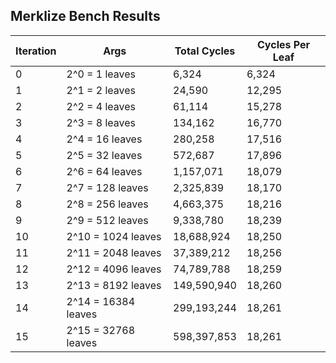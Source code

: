 ## Merklize Bench Results
| Iteration | Args | Total Cycles | Cycles Per Leaf |
|-----------|------|--------------|----------------|
| 0 | 2^0 = 1 leaves | 6,324 | 6,324 |
| 1 | 2^1 = 2 leaves | 24,590 | 12,295 |
| 2 | 2^2 = 4 leaves | 61,114 | 15,278 |
| 3 | 2^3 = 8 leaves | 134,162 | 16,770 |
| 4 | 2^4 = 16 leaves | 280,258 | 17,516 |
| 5 | 2^5 = 32 leaves | 572,687 | 17,896 |
| 6 | 2^6 = 64 leaves | 1,157,071 | 18,079 |
| 7 | 2^7 = 128 leaves | 2,325,839 | 18,170 |
| 8 | 2^8 = 256 leaves | 4,663,375 | 18,216 |
| 9 | 2^9 = 512 leaves | 9,338,780 | 18,239 |
| 10 | 2^10 = 1024 leaves | 18,688,924 | 18,250 |
| 11 | 2^11 = 2048 leaves | 37,389,212 | 18,256 |
| 12 | 2^12 = 4096 leaves | 74,789,788 | 18,259 |
| 13 | 2^13 = 8192 leaves | 149,590,940 | 18,260 |
| 14 | 2^14 = 16384 leaves | 299,193,244 | 18,261 |
| 15 | 2^15 = 32768 leaves | 598,397,853 | 18,261 |
